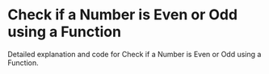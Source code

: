 # Check if a Number is Even or Odd using a Function

Detailed explanation and code for Check if a Number is Even or Odd using a Function.